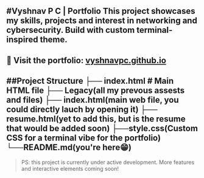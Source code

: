 #Vyshnav P C | Portfolio
This project showcases my skills, projects and interest in networking and cybersecurity.
Build with custom terminal-inspired theme.
---
🚀️ Visit the portfolio: [vyshnavpc.github.io](https://shiroireaper.github.io/my-portfolio/)
---
##Project Structure
├── index.html # Main HTML file
├── Legacy(all my prevous assests and files)
├── index.html(main web file, you could directly lauch by opening it)
├── resume.html(yet to add this, but is the resume that would be added soon)
├──style.css(Custom CSS for a terminal vibe for the portfolio)
└──README.md(you're here😁️)
---
>PS: this project is currently under active development. More features and interactive elements coming soon!
